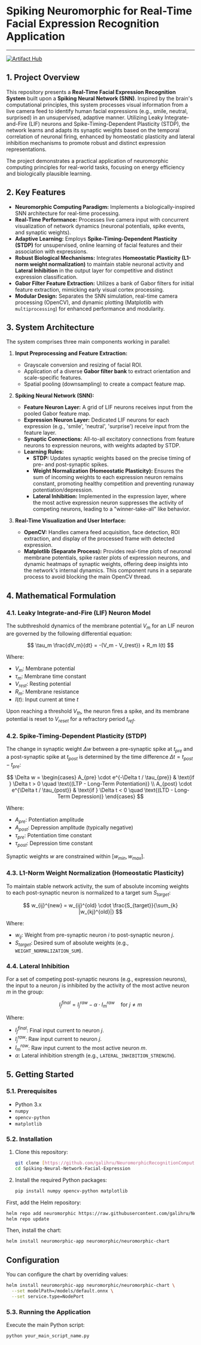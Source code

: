 # Spiking Neuromorphic for Real-Time Facial Expression Recognition Application

---

[![Artifact Hub](https://img.shields.io/endpoint?url=https://artifacthub.io/badge/repository/snn-expression-detection)](https://artifacthub.io/packages/search?repo=snn-expression-detection)

## 1. Project Overview

This repository presents a **Real-Time Facial Expression Recognition System** built upon a **Spiking Neural Network (SNN)**. Inspired by the brain's computational principles, this system processes visual information from a live camera feed to identify human facial expressions (e.g., smile, neutral, surprised) in an unsupervised, adaptive manner. Utilizing Leaky Integrate-and-Fire (LIF) neurons and Spike-Timing-Dependent Plasticity (STDP), the network learns and adapts its synaptic weights based on the temporal correlation of neuronal firing, enhanced by homeostatic plasticity and lateral inhibition mechanisms to promote robust and distinct expression representations.

The project demonstrates a practical application of neuromorphic computing principles for real-world tasks, focusing on energy efficiency and biologically plausible learning.

## 2. Key Features

* **Neuromorphic Computing Paradigm:** Implements a biologically-inspired SNN architecture for real-time processing.
* **Real-Time Performance:** Processes live camera input with concurrent visualization of network dynamics (neuronal potentials, spike events, and synaptic weights).
* **Adaptive Learning:** Employs **Spike-Timing-Dependent Plasticity (STDP)** for unsupervised, online learning of facial features and their association with expressions.
* **Robust Biological Mechanisms:** Integrates **Homeostatic Plasticity (L1-norm weight normalization)** to maintain stable neuronal activity and **Lateral Inhibition** in the output layer for competitive and distinct expression classification.
* **Gabor Filter Feature Extraction:** Utilizes a bank of Gabor filters for initial feature extraction, mimicking early visual cortex processing.
* **Modular Design:** Separates the SNN simulation, real-time camera processing (OpenCV), and dynamic plotting (Matplotlib with `multiprocessing`) for enhanced performance and modularity.

## 3. System Architecture

The system comprises three main components working in parallel:

1.  **Input Preprocessing and Feature Extraction:**
    * Grayscale conversion and resizing of facial ROI.
    * Application of a diverse **Gabor filter bank** to extract orientation and scale-specific features.
    * Spatial pooling (downsampling) to create a compact feature map.

2.  **Spiking Neural Network (SNN):**
    * **Feature Neuron Layer:** A grid of LIF neurons receives input from the pooled Gabor feature map.
    * **Expression Neuron Layer:** Dedicated LIF neurons for each expression (e.g., 'smile', 'neutral', 'surprise') receive input from the feature layer.
    * **Synaptic Connections:** All-to-all excitatory connections from feature neurons to expression neurons, with weights adapted by STDP.
    * **Learning Rules:**
        * **STDP:** Updates synaptic weights based on the precise timing of pre- and post-synaptic spikes.
        * **Weight Normalization (Homeostatic Plasticity):** Ensures the sum of incoming weights to each expression neuron remains constant, promoting healthy competition and preventing runaway potentiation/depression.
        * **Lateral Inhibition:** Implemented in the expression layer, where the most active expression neuron suppresses the activity of competing neurons, leading to a "winner-take-all" like behavior.

3.  **Real-Time Visualization and User Interface:**
    * **OpenCV:** Handles camera feed acquisition, face detection, ROI extraction, and display of the processed frame with detected expression.
    * **Matplotlib (Separate Process):** Provides real-time plots of neuronal membrane potentials, spike raster plots of expression neurons, and dynamic heatmaps of synaptic weights, offering deep insights into the network's internal dynamics. This component runs in a separate process to avoid blocking the main OpenCV thread.

## 4. Mathematical Formulation

### 4.1. Leaky Integrate-and-Fire (LIF) Neuron Model

The subthreshold dynamics of the membrane potential $V_m$ for an LIF neuron are governed by the following differential equation:

$$
\tau_m \frac{dV_m}{dt} = -(V_m - V_{rest}) + R_m I(t)
$$

Where:
* $V_m$: Membrane potential
* $\tau_m$: Membrane time constant
* $V_{rest}$: Resting potential
* $R_m$: Membrane resistance
* $I(t)$: Input current at time $t$

Upon reaching a threshold $V_{th}$, the neuron fires a spike, and its membrane potential is reset to $V_{reset}$ for a refractory period $t_{ref}$.

### 4.2. Spike-Timing-Dependent Plasticity (STDP)

The change in synaptic weight $\Delta w$ between a pre-synaptic spike at $t_{pre}$ and a post-synaptic spike at $t_{post}$ is determined by the time difference $\Delta t = t_{post} - t_{pre}$:

$$
\Delta w = \begin{cases} A_{pre} \cdot e^{-\Delta t / \tau_{pre}} & \text{if } \Delta t > 0 \quad \text{(LTP - Long-Term Potentiation)} \\ A_{post} \cdot e^{\Delta t / \tau_{post}} & \text{if } \Delta t < 0 \quad \text{(LTD - Long-Term Depression)} \end{cases}
$$

Where:
* $A_{pre}$: Potentiation amplitude
* $A_{post}$: Depression amplitude (typically negative)
* $\tau_{pre}$: Potentiation time constant
* $\tau_{post}$: Depression time constant

Synaptic weights $w$ are constrained within $[w_{min}, w_{max}]$.

### 4.3. L1-Norm Weight Normalization (Homeostatic Plasticity)

To maintain stable network activity, the sum of absolute incoming weights to each post-synaptic neuron is normalized to a target sum $S_{target}$:

$$
w_{ij}^{new} = w_{ij}^{old} \cdot \frac{S_{target}}{\sum_{k} |w_{kj}^{old}|}
$$

Where:
* $w_{ij}$: Weight from pre-synaptic neuron $i$ to post-synaptic neuron $j$.
* $S_{target}$: Desired sum of absolute weights (e.g., `WEIGHT_NORMALIZATION_SUM`).

### 4.4. Lateral Inhibition

For a set of competing post-synaptic neurons (e.g., expression neurons), the input to a neuron $j$ is inhibited by the activity of the most active neuron $m$ in the group:

$$
I_{j}^{final} = I_{j}^{raw} - \alpha \cdot I_{m}^{raw} \quad \text{for } j \neq m
$$

Where:
* $I_{j}^{final}$: Final input current to neuron $j$.
* $I_{j}^{raw}$: Raw input current to neuron $j$.
* $I_{m}^{raw}$: Raw input current to the most active neuron $m$.
* $\alpha$: Lateral inhibition strength (e.g., `LATERAL_INHIBITION_STRENGTH`).

## 5. Getting Started

### 5.1. Prerequisites

* Python 3.x
* `numpy`
* `opencv-python`
* `matplotlib`

### 5.2. Installation

1.  Clone this repository:
    ```bash
    git clone [https://github.com/galihru/NeuromorphicRecognitionComputing.git](https://github.com/galihru/NeuromorphicRecognitionComputing.git)
    cd Spiking-Neural-Network-Facial-Expression
    ```
2.  Install the required Python packages:
    ```bash
    pip install numpy opencv-python matplotlib
    ```

First, add the Helm repository:

```bash
helm repo add neuromorphic https://raw.githubusercontent.com/galihru/NeuromorphicRecognitionComputing/main/packaged-charts/
helm repo update
```

Then, install the chart:

```bash
helm install neuromorphic-app neuromorphic/neuromorphic-chart
```

## Configuration
You can configure the chart by overriding values:

```bash
helm install neuromorphic-app neuromorphic/neuromorphic-chart \
  --set modelPath=/models/default.onnx \
  --set service.type=NodePort
```


### 5.3. Running the Application

Execute the main Python script:

```bash
python your_main_script_name.py
